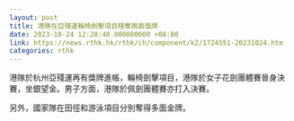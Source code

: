 ```yaml
---
layout: post
title: 港隊在亞殘運輪椅劍擊項目穩奪兩面獎牌
date: 2023-10-24 12:28:40.000000000 +08:00
link: https://news.rthk.hk/rthk/ch/component/k2/1724551-20231024.htm
categories: rthk
---
```


港隊於杭州亞殘運再有獎牌進帳，輪椅劍擊項目，港隊於女子花劍團體賽晉身決賽，坐銀望金。男子方面，港隊於佩劍團體賽亦打入決賽。

另外，國家隊在田徑和游泳項目分別奪得多面金牌。
